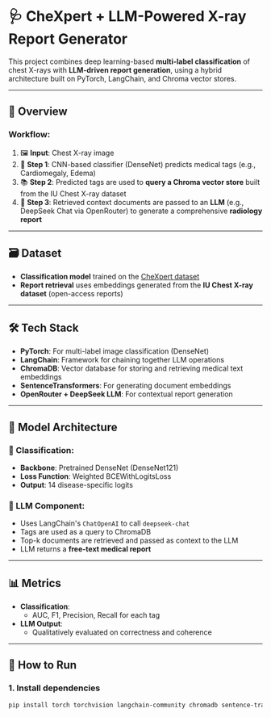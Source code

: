 # 🩺 CheXpert + LLM-Powered X-ray Report Generator

This project combines deep learning-based **multi-label classification** of chest X-rays with **LLM-driven report generation**, using a hybrid architecture built on PyTorch, LangChain, and Chroma vector stores.

---

## 🧠 Overview

### Workflow:
1. 🖼️ **Input**: Chest X-ray image  
2. 🤖 **Step 1**: CNN-based classifier (DenseNet) predicts medical tags (e.g., Cardiomegaly, Edema)  
3. 📚 **Step 2**: Predicted tags are used to **query a Chroma vector store** built from the IU Chest X-ray dataset  
4. 💬 **Step 3**: Retrieved context documents are passed to an **LLM** (e.g., DeepSeek Chat via OpenRouter) to generate a comprehensive **radiology report**

---

## 🗃️ Dataset

- **Classification model** trained on the [CheXpert dataset]((https://www.kaggle.com/datasets/mimsadiislam/chexpert))
- **Report retrieval** uses embeddings generated from the **IU Chest X-ray dataset** (open-access reports)

---

## 🛠️ Tech Stack

- **PyTorch**: For multi-label image classification (DenseNet)
- **LangChain**: Framework for chaining together LLM operations
- **ChromaDB**: Vector database for storing and retrieving medical text embeddings
- **SentenceTransformers**: For generating document embeddings
- **OpenRouter + DeepSeek LLM**: For contextual report generation

---

## 🧪 Model Architecture

### 🧬 Classification:
- **Backbone**: Pretrained DenseNet (DenseNet121)
- **Loss Function**: Weighted BCEWithLogitsLoss
- **Output**: 14 disease-specific logits

### 🧠 LLM Component:
- Uses LangChain's `ChatOpenAI` to call `deepseek-chat`
- Tags are used as a query to ChromaDB
- Top-k documents are retrieved and passed as context to the LLM
- LLM returns a **free-text medical report**

---

## 📊 Metrics

- **Classification**:
  - AUC, F1, Precision, Recall for each tag
- **LLM Output**:
  - Qualitatively evaluated on correctness and coherence

---

## 🚀 How to Run

### 1. Install dependencies
```bash
pip install torch torchvision langchain-community chromadb sentence-transformers openai
